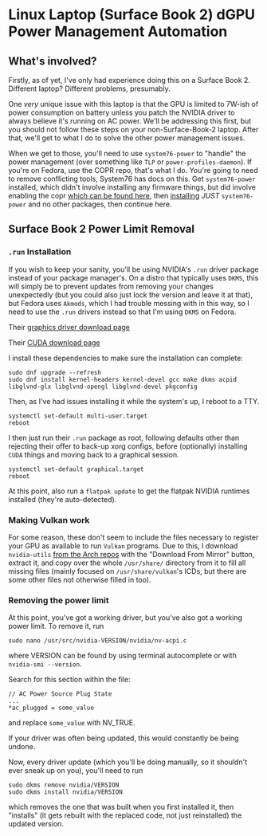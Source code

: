 # Linux Laptop (Surface Book 2) dGPU Power Management Automation

## What's involved?

Firstly, as of yet, I've only had experience doing this on a Surface Book 2. Different laptop? Different problems, presumably.

One _very_ unique issue with this laptop is that the GPU is limited to 7W-ish of power consumption on battery unless you patch the NVIDIA driver to always believe it's running on AC power. We'll be addressing this first, but you should not follow these steps on your non-Surface-Book-2 laptop. After that, we'll get to what I do to solve the other power management issues.

When we get to those, you'll need to use `system76-power` to "handle" the power management (over something like `TLP` or `power-profiles-daemon`). If you're on Fedora, use the COPR repo, that's what I do. You're going to need to remove conflicting tools, System76 has docs on this. Get `system76-power` installed, which didn't involve installing any firmware things, but did involve enabling the copr [which can be found here](https://support.system76.com/articles/system76-driver/), then [installing](https://support.system76.com/articles/system76-software/) _JUST_ `system76-power` and no other packages, then continue here.

## Surface Book 2 Power Limit Removal

### `.run` Installation
If you wish to keep your sanity, you'll be using NVIDIA's `.run` driver package instead of your package manager's. On a distro that typically uses `DKMS`, this will simply be to prevent updates from removing your changes unexpectedly (but you could also just lock the version and leave it at that), but Fedora uses `Akmods`, which I had trouble messing with in this way, so I need to use the `.run` drivers instead so that I'm using `DKMS` on Fedora.

Their [graphics driver download page](https://www.nvidia.com/Download/index.aspx)

Their [CUDA download page](https://developer.nvidia.com/cuda-downloads?target_os=Linux)

I install these dependencies to make sure the installation can complete:
```
sudo dnf upgrade --refresh
sudo dnf install kernel-headers kernel-devel gcc make dkms acpid libglvnd-glx libglvnd-opengl libglvnd-devel pkgconfig 
```

Then, as I've had issues installing it while the system's up, I reboot to a TTY.
```
systemctl set-default multi-user.target  
reboot
```

I then just run their `.run` package as root, following defaults other than rejecting their offer to back-up xorg configs, before (optionally) installing `CUDA` things and moving back to a graphical session.

```
systemctl set-default graphical.target
reboot
```

At this point, also run a `flatpak update` to get the flatpak NVIDIA runtimes installed (they're auto-detected).

### Making Vulkan work
For some reason, these don't seem to include the files necessary to register your GPU as available to run `Vulkan` programs. Due to this, I download `nvidia-utils` [from the Arch repos](https://archlinux.org/packages/extra/x86_64/nvidia-utils/) with the "Download From Mirror" button, extract it, and copy over the whole `/usr/share/` directory from it to fill all missing files (mainly focused on `/usr/share/vulkan`'s ICDs, but there are some other files not otherwise filled in too).

### Removing the power limit
At this point, you've got a working driver, but you've also got a working power limit. To remove it, run
```
sudo nano /usr/src/nvidia-VERSION/nvidia/nv-acpi.c
```
where VERSION can be found by using terminal autocomplete or with `nvidia-smi --version`.

Search for this section within the file:
```
// AC Power Source Plug State
...
*ac_plugged = some_value
```
and replace `some_value` with NV_TRUE.

If your driver was often being updated, this would constantly be being undone.

Now, every driver update (which you'll be doing manually, so it shouldn't ever sneak up on you), you'll need to run
```
sudo dkms remove nvidia/VERSION  
sudo dkms install nvidia/VERSION
```
which removes the one that was built when you first installed it, then "installs" (it gets rebuilt with the replaced code, not just reinstalled) the updated version.